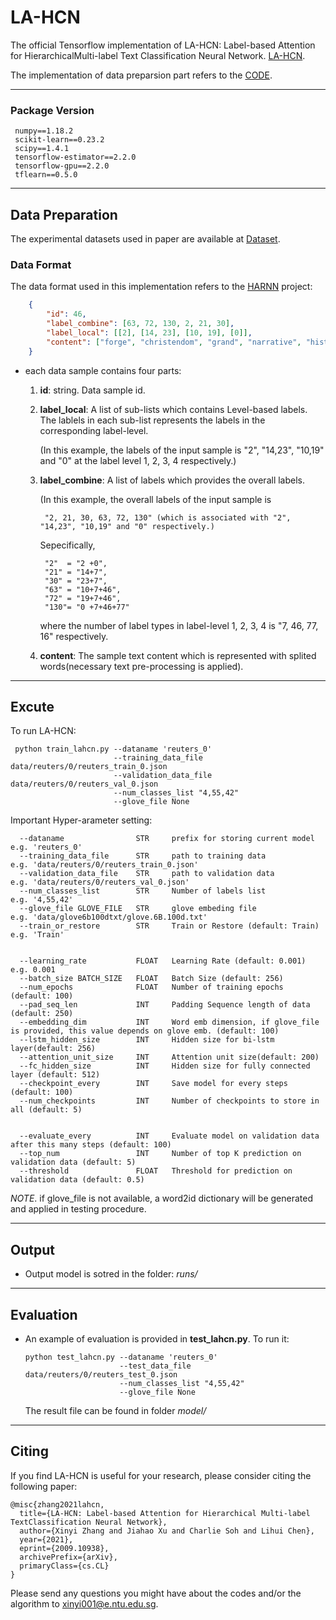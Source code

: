 # LA-HCN
The official Tensorflow implementation of LA-HCN: Label-based Attention for HierarchicalMulti-label Text Classification Neural Network. [LA-HCN](https://arxiv.org/abs/2009.10938).

The implementation of data preparsion part refers to the [CODE](https://github.com/RandolphVI/Hierarchical-Multi-Label-Text-Classification).
*** 

### Package Version

     numpy==1.18.2
     scikit-learn==0.23.2
     scipy==1.4.1
     tensorflow-estimator==2.2.0
     tensorflow-gpu==2.2.0
     tflearn==0.5.0
    
***
## Data Preparation

The experimental datasets used in paper are available at [Dataset](https://drive.google.com/file/d/1xSAxOIFwk6xSlYCW9suLXlb07HgznhYn/view?usp=sharing).
### Data Format

The data format used in this implementation refers to the [HARNN](https://github.com/RandolphVI/Hierarchical-Multi-Label-Text-Classification) project:
```json
    {
        "id": 46, 
        "label_combine": [63, 72, 130, 2, 21, 30], 
        "label_local": [[2], [14, 23], [10, 19], [0]], 
        "content": ["forge", "christendom", "grand", "narrative", "history", "emergence", "europe", "following", "collapse", "roman", "empire", "approach", "first", "millennium", "christian", "europe", "seem", "likely", "candidate", "future", "greatness", "weak", "fractured", "hemmed", "hostile", "nation", "saw", "future", "beyond", "widely", "anticipated", "second", "coming", "christ", "world", "end", "people", "western", "europe", "suddenly", "found", "choice", "begin", "heroic", "task", "building", "jerusalem", "earth", "forge", "christendom", "tom", "holland", "masterfully", "describes"]
    }
```
- each data sample contains four parts:
    1. **id**: string. Data sample id.
    2. **label_local**: A list of sub-lists which contains Level-based labels. The lablels in each sub-list represents the labels in the corresponding label-level.
       
       (In this example, the labels of the input sample is "2", "14,23", "10,19" and "0" at the label level 1, 2, 3, 4 respectively.)
    3. **label_combine**: A list of labels which provides the overall labels.
       
       (In this example, the overall labels of the input sample is
            
            "2, 21, 30, 63, 72, 130" (which is associated with "2", "14,23", "10,19" and "0" respectively.)
    
       Sepecifically,
            
            "2"  = "2 +0",
            "21" = "14+7",
            "30" = "23+7",
            "63" = "10+7+46",
            "72" = "19+7+46",
            "130"= "0 +7+46+77"
       where the number of label types in label-level 1, 2, 3, 4 is "7, 46, 77, 16" respectively.
    3. **content**: The sample text content which is represented with splited words(necessary text pre-processing is applied).
    
***
## Excute

To run LA-HCN:

   ```
    python train_lahcn.py --dataname 'reuters_0' 
                          --training_data_file data/reuters/0/reuters_train_0.json 
                          --validation_data_file data/reuters/0/reuters_val_0.json 
                          --num_classes_list "4,55,42" 
                          --glove_file None
   ```
Important Hyper-arameter setting:

```
  --dataname                STR     prefix for storing current model    e.g. 'reuters_0'
  --training_data_file      STR     path to training data               e.g. 'data/reuters/0/reuters_train_0.json' 
  --validation_data_file    STR     path to validation data             e.g. 'data/reuters/0/reuters_val_0.json' 
  --num_classes_list        STR     Number of labels list               e.g. '4,55,42' 
  --glove_file GLOVE_FILE   STR     glove embeding file                 e.g. 'data/glove6b100dtxt/glove.6B.100d.txt' 
  --train_or_restore        STR     Train or Restore (default: Train)   e.g. 'Train'
  
  
  --learning_rate           FLOAT   Learning Rate (default: 0.001)      e.g. 0.001
  --batch_size BATCH_SIZE   FLOAT   Batch Size (default: 256)
  --num_epochs              FLOAT   Number of training epochs (default: 100)
  --pad_seq_len             INT     Padding Sequence length of data (default: 250)
  --embedding_dim           INT     Word emb dimension, if glove_file is provided, this value depends on glove emb. (default: 100)
  --lstm_hidden_size        INT     Hidden size for bi-lstm layer(default: 256)
  --attention_unit_size     INT     Attention unit size(default: 200)
  --fc_hidden_size          INT     Hidden size for fully connected layer (default: 512)
  --checkpoint_every        INT     Save model for every steps (default: 100)
  --num_checkpoints         INT     Number of checkpoints to store in all (default: 5)
  
  
  --evaluate_every          INT     Evaluate model on validation data after this many steps (default: 100)
  --top_num                 INT     Number of top K prediction on validation data (default: 5)
  --threshold               FLOAT   Threshold for prediction on validation data (default: 0.5)
```

*NOTE*. if glove_file is not available, a word2id dictionary will be generated and applied in testing procedure.
***
## Output

- Output model is sotred in the folder: *runs/* 
***
## Evaluation

- An example of evaluation is provided in **test_lahcn.py**. To run it:
  
    ```
    python test_lahcn.py --dataname 'reuters_0' 
                         --test_data_file data/reuters/0/reuters_test_0.json
                         --num_classes_list "4,55,42" 
                         --glove_file None
    ```
  The result file can be found in folder *model/* 
***
## Citing

If you find LA-HCN is useful for your research, please consider citing the following paper:

    @misc{zhang2021lahcn,
      title={LA-HCN: Label-based Attention for Hierarchical Multi-label TextClassification Neural Network}, 
      author={Xinyi Zhang and Jiahao Xu and Charlie Soh and Lihui Chen},
      year={2021},
      eprint={2009.10938},
      archivePrefix={arXiv},
      primaryClass={cs.CL}
    }

Please send any questions you might have about the codes and/or the algorithm to xinyi001@e.ntu.edu.sg.

